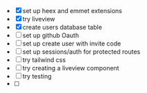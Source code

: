 - [x] set up heex and emmet extensions
- [x] try liveview
- [x] create users database table
- [ ] set up github Oauth
- [ ] set up create user with invite code
- [ ] set up sessions/auth for protected routes
- [ ] try tailwind css
- [ ] try creating a liveview component
- [ ] try testing
- [ ] 